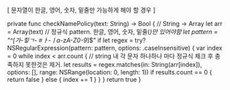 [ 문자열이 한글, 영어, 숫자, 밑줄만 가능하게 해야 할 경우 ]

private func checkNamePolicy(text: String) -> Bool {
    // String -> Array
    let arr = Array(text)
    // 정규식 pattern. 한글, 영어, 숫자, 밑줄(_)만 있어야함
    let pattern = "^[가-힣ㄱ-ㅎㅏ-ㅣa-zA-Z0-9_]$"
    if let regex = try? NSRegularExpression(pattern: pattern, options: .caseInsensitive) {
        var index = 0
        while index < arr.count { // string 내 각 문자 하나하나 마다 정규식 체크 후 충족하지 못한것은 제거.
            let results = regex.matches(in: String(arr[index]), options: [], range: NSRange(location: 0, length: 1))
            if results.count == 0 {
                return false
            } else {
                index += 1
            }
        }
    }
    return true
}
